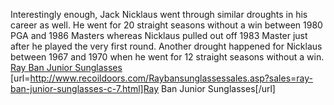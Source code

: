 Interestingly enough, Jack Nicklaus went through similar droughts in his career as well. He went for 20 straight seasons without a win between 1980 PGA and 1986 Masters whereas Nicklaus pulled out off 1983 Master just after he played the very first round. Another drought happened for Nicklaus between 1967 and 1970 when he went for 12 straight seasons without a win.
 <a href="http://www.recoildoors.com/Raybansunglassessales.asp?sales=ray-ban-junior-sunglasses-c-7.html" >Ray Ban Junior Sunglasses</a>
[url=http://www.recoildoors.com/Raybansunglassessales.asp?sales=ray-ban-junior-sunglasses-c-7.html]Ray Ban Junior Sunglasses[/url]